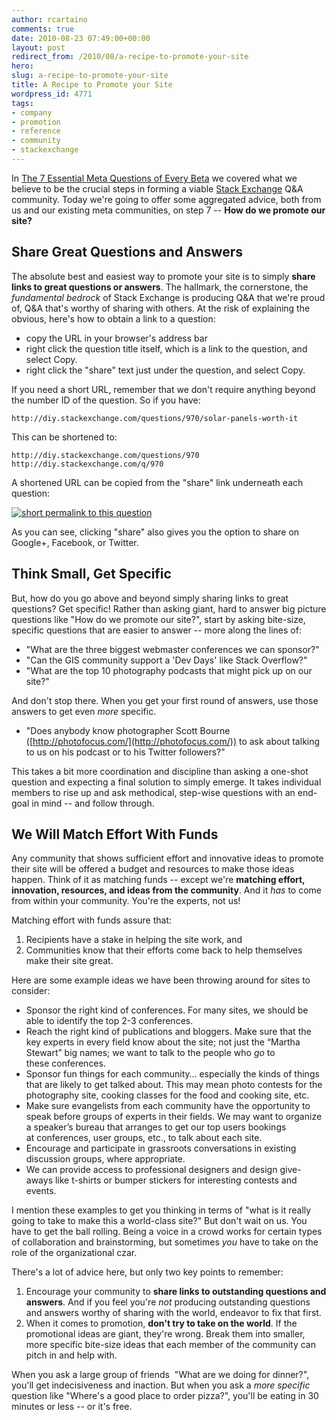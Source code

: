 ```yaml
---
author: rcartaino
comments: true
date: 2010-08-23 07:49:00+00:00
layout: post
redirect_from: /2010/08/a-recipe-to-promote-your-site
hero: 
slug: a-recipe-to-promote-your-site
title: A Recipe to Promote your Site
wordpress_id: 4771
tags:
- company
- promotion
- reference
- community
- stackexchange
---
```


In [The 7 Essential Meta Questions of Every Beta](https://blog.stackexchange.com/2010/07/the-7-essential-meta-questions-of-every-beta/) we covered what we believe to be the crucial steps in forming a viable [Stack Exchange](http://stackexchange.com) Q&A community. Today we're going to offer some aggregated advice, both from us and our existing meta communities, on step 7 -- **How do we promote our site?**

## Share Great Questions and Answers

The absolute best and easiest way to promote your site is to simply **share links to great questions or answers**. The hallmark, the cornerstone, the _fundamental bedrock_ of Stack Exchange is producing Q&A that we're proud of, Q&A that's worthy of sharing with others. At the risk of explaining the obvious, here's how to obtain a link to a question:

  * copy the URL in your browser's address bar
  * right click the question title itself, which is a link to the question, and select Copy.
  * right click the "share" text just under the question, and select Copy.

If you need a short URL, remember that we don't require anything beyond the number ID of the question. So if you have:

    http://diy.stackexchange.com/questions/970/solar-panels-worth-it

This can be shortened to:

    http://diy.stackexchange.com/questions/970
    http://diy.stackexchange.com/q/970

A shortened URL can be copied from the "share" link underneath each question:

[![short permalink to this question](https://i.stack.imgur.com/zHwTF.png)](http://diy.stackexchange.com/q/970)

As you can see, clicking "share" also gives you the option to share on Google+, Facebook, or Twitter.  

## Think Small, Get Specific

But, how do you go above and beyond simply sharing links to great questions? Get specific! Rather than asking giant, hard to answer big picture questions like "How do we promote our site?", start by asking bite-size, specific questions that are easier to answer -- more along the lines of:

  * "What are the three biggest webmaster conferences we can sponsor?"
  * "Can the GIS community support a 'Dev Days' like Stack Overflow?"
  * "What are the top 10 photography podcasts that might pick up on our site?"

And don't stop there. When you get your first round of answers, use those answers to get even _more_ specific.

  * "Does anybody know photographer Scott Bourne ([http://photofocus.com/](http://photofocus.com/)) to ask about talking to us on his podcast or to his Twitter followers?"

This takes a bit more coordination and discipline than asking a one-shot question and expecting a final solution to simply emerge. It takes individual members to rise up and ask methodical, step-wise questions with an end-goal in mind -- and follow through.

## We Will Match Effort With Funds

Any community that shows sufficient effort and innovative ideas to promote their site will be offered a budget and resources to make those ideas happen. Think of it as matching funds -- except we're **matching effort, innovation, resources, and ideas from the community**. And it _has_ to come from within your community. You're the experts, not us!

Matching effort with funds assure that:

  1. Recipients have a stake in helping the site work, and
  2. Communities know that their efforts come back to help themselves make their site great.

Here are some example ideas we have been throwing around for sites to consider:

  * Sponsor the right kind of conferences. For many sites, we should be able to identify the top 2-3 conferences.
  * Reach the right kind of publications and bloggers. Make sure that the key experts in every field know about the site; not just the “Martha Stewart” big names; we want to talk to the people who _go_ to these conferences.
  * Sponsor fun things for each community… especially the kinds of things that are likely to get talked about. This may mean photo contests for the photography site, cooking classes for the food and cooking site, etc.
  * Make sure evangelists from each community have the opportunity to speak before groups of experts in their fields. We may want to organize a speaker’s bureau that arranges to get our top users bookings at conferences, user groups, etc., to talk about each site.
  * Encourage and participate in grassroots conversations in existing discussion groups, where appropriate.
  * We can provide access to professional designers and design give-aways like t-shirts or bumper stickers for interesting contests and events.

I mention these examples to get you thinking in terms of "what is it really going to take to make this a world-class site?" But don't wait on us. You have to get the ball rolling. Being a voice in a crowd works for certain types of collaboration and brainstorming, but sometimes _you_ have to take on the role of the organizational czar.

There's a lot of advice here, but only two key points to remember:

  1. Encourage your community to **share links to outstanding questions and answers**. And if you feel you're _not_ producing outstanding questions and answers worthy of sharing with the world, endeavor to fix that first.
  2. When it comes to promotion, **don't try to take on the world**. If the promotional ideas are giant, they're wrong. Break them into smaller, more specific bite-size ideas that each member of the community can pitch in and help with.

When you ask a large group of friends  "What are we doing for dinner?", you'll get indecisiveness and inaction. But when you ask a _more specific_ question like "Where's a good place to order pizza?", you'll be eating in 30 minutes or less -- or it's free.
